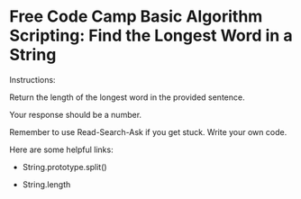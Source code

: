 # Free Code Camp Basic Algorithm Scripting:  Find the Longest Word in a String

Instructions:

Return the length of the longest word in the provided sentence.

Your response should be a number.

Remember to use Read-Search-Ask if you get stuck. Write your own code.

Here are some helpful links:

* String.prototype.split()

* String.length

